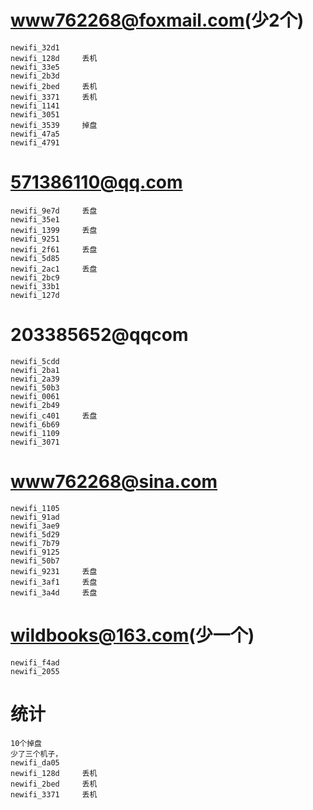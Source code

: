 # www762268@foxmail.com(少2个)
    newifi_32d1
    newifi_128d     丢机
    newifi_33e5
    newifi_2b3d
    newifi_2bed     丢机
    newifi_3371     丢机
    newifi_1141
    newifi_3051
    newifi_3539     掉盘
    newifi_47a5
    newifi_4791
# 571386110@qq.com
    newifi_9e7d     丢盘
    newifi_35e1
    newifi_1399     丢盘
    newifi_9251
    newifi_2f61     丢盘
    newifi_5d85
    newifi_2ac1     丢盘
    newifi_2bc9
    newifi_33b1
    newifi_127d
# 203385652@qqcom
    newifi_5cdd
    newifi_2ba1
    newifi_2a39
    newifi_50b3
    newifi_0061
    newifi_2b49
    newifi_c401     丢盘
    newifi_6b69
    newifi_1109
    newifi_3071
# www762268@sina.com
    newifi_1105
    newifi_91ad
    newifi_3ae9
    newifi_5d29
    newifi_7b79
    newifi_9125
    newifi_50b7
    newifi_9231     丢盘
    newifi_3af1     丢盘
    newifi_3a4d     丢盘
# wildbooks@163.com(少一个)
    newifi_f4ad
    newifi_2055
# 统计
    10个掉盘
    少了三个机子，
    newifi_da05
    newifi_128d     丢机
    newifi_2bed     丢机
    newifi_3371     丢机
